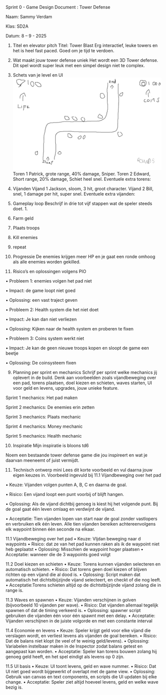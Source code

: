 Sprint 0 - Game Design Document : Tower Defense

Naam: Sammy Verdam

Klas: SD2A

Datum: 8 – 9 - 2025

1. Titel en elevator pitch
Titel: Tower Blast
Erg interactief, leuke towers en het is heel fast paced. Goed om je tijd te verdoen.

2. Wat maakt jouw tower defense uniek
Het wordt een 3D Tower defense. Dit spel wordt super leuk met een simpel design niet te complex.

3. Schets van je level en UI
![Schets](https://github.com/Ymmas1968/Tower-Defense/blob/main/Schets.png)
Toren 1 Patrick, grote range, 40% damage, Sniper.
Toren 2 Edward, Short range, 20% damage, Schiet heel snel.
Eventuele extra torens:

5. Vijanden
Vijand 1 Jackson, sloom, 3 hit, groot character.
Vijand 2 Bill, snel, 1 damage per hit, super snel.
Eventuele extra vijanden:

6. Gameplay loop
Beschrijf in drie tot vijf stappen wat de speler steeds doet. 1.
2.	Farm geld

3.	Plaats troops

4.	Kill enemies

5.	repeat

7. Progressie
De enemies krijgen meer HP en je gaat een ronde omhoog als alle enemies worden gekilled. 

8. Risico’s en oplossingen volgens PIO

•	Probleem 1: enemies volgen het pad niet

•	Impact: de game loopt niet goed

•	Oplossing: een vast traject geven

•	Probleem 2: Health system die het niet doet

•	Impact: Je kan dan niet verliezen

•	Oplossing: Kijken naar de health system en proberen te fixen

•	Probleem 3: Coins system werkt niet

•	Impact: Je kan de geen nieuwe troops kopen en sloopt de game een beetje

•	Oplossing: De coinsysteem fixen

9. Planning per sprint en mechanics
Schrijf per sprint welke mechanics jij oplevert in de build. Denk aan voorbeelden zoals vijandbeweging over een pad, torens plaatsen, doel kiezen en schieten, waves starten, UI voor geld en levens, upgrades, jouw unieke feature.

Sprint 1 mechanics: Het pad maken

Sprint 2 mechanics: De enemies erin zetten

Sprint 3 mechanics: Plaats mechanic

Sprint 4 mechanics: Money mechanic 

Sprint 5 mechanics: Health mechanic 

10. Inspiratie
Mijn inspiratie is bloons td6

Noem een bestaande tower defense game die jou inspireert en wat je daarvan meeneemt of juist vermijdt.

11. Technisch ontwerp mini
Lees dit korte voorbeeld en vul daarna jouw eigen keuzes in.
Voorbeeld ingevuld bij 11.1 Vijandbeweging over het pad

•	Keuze: Vijanden volgen punten A, B, C en daarna de goal.

•	Risico: Een vijand loopt een punt voorbij of blijft hangen.

•	Oplossing: Als de vijand dichtbij genoeg is kiest hij het volgende punt. Bij de goal gaat één leven omlaag en verdwijnt de vijand.

•	Acceptatie: Tien vijanden lopen van start naar de goal zonder vastlopers en verbruiken elk één leven. Alle tien vijanden bereiken achtereenvolgens elk waypoint binnen één seconde na elkaar.

11.1 Vijandbeweging over het pad
•	Keuze: VIjdan beweging naar d waypoints
•	Risico: dat ze van het pad kunnen raken als ik de waypoint niet heb geplaatst
•	Oplossing: Misschien de waypoint hoger plaatsen
•	Acceptatie: wanneer die de 3 waypoints goed volgt

11.2 Doel kiezen en schieten
•	Keuze: Torens kunnen vijanden selecteren en automatisch schieten.
•	Risico: Dat torens geen doel kiezen of blijven richten op een vijand die al dood is.
•	Oplossing: Script maken dat automatisch het dichtstbijzijnde vijand selecteert, en checkt of die nog leeft.
•	Acceptatie:Torens schieten altijd op de dichtstbijzijnde vijand zolang die in range is.

11.3 Waves en spawnen
•	Keuze: Vijanden verschijnen in golven (bijvoorbeeld 10 vijanden per wave).
•	Risico: Dat vijanden allemaal tegelijk spawnen of dat de timing verkeerd is.
•	Oplossing: spawner script gebruiken die vijanden één voor één spawnt met een delay.
•	Acceptatie: Vijanden verschijnen in de juiste volgorde en met een constante interval

11.4 Economie en levens
•	Keuze: Speler krijgt geld voor elke vijand die verslagen wordt, en verliest levens als vijanden de goal bereiken.
•	Risico: Dat de balans niet klopt (te veel of te weinig geld/levens).
•	Oplossing: Variabelen instelbaar maken in de Inspector zodat balans getest en aangepast kan worden.
•	Acceptatie: Speler kan torens bouwen zolang hij genoeg geld heeft, en het spel eindigt als levens op 0 zijn.

11.5 UI basis
•	Keuze: UI toont levens, geld en wave nummer.
•	Risico: Dat UI niet goed wordt bijgewerkt of overlapt met de game view.
•	Oplossing: Gebruik van canvas en text components, en scripts die UI updaten bij elke change.
•	Acceptatie: Speler ziet altijd hoeveel levens, geld en welke wave bezig is.
